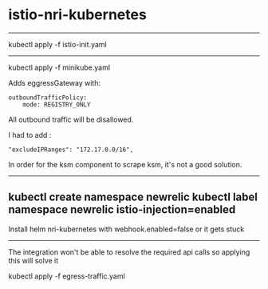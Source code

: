 # istio-nri-kubernetes

---

kubectl apply -f istio-init.yaml

---
kubectl apply -f minikube.yaml

Adds eggressGateway with:     
``` 
outboundTrafficPolicy:
    mode: REGISTRY_ONLY
```    
All outbound traffic will be disallowed.    

I had to add :
```
"excludeIPRanges": "172.17.0.0/16",
```
In order for the ksm component to scrape ksm, it's not a good solution.

---

kubectl create namespace newrelic
kubectl label namespace newrelic istio-injection=enabled
---
Install helm nri-kubernetes with webhook.enabled=false or it gets stuck

---
The integration won't be able to resolve the required api calls so applying this will solve it

kubectl apply -f egress-traffic.yaml

